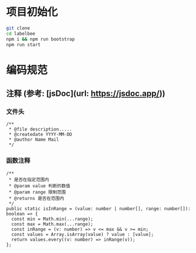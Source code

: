 # 项目初始化

```bash
git clone
cd labelbee
npm i && npm run bootstrap
npm run start
```

# 编码规范

## 注释 (参考: [jsDoc](url: https://jsdoc.app/))

### 文件头

```
/**
 * @file description.....
 * @createdate YYYY-MM-DD
 * @author Name Mail
 */
```

### 函数注释

```
/**
 * 是否在指定范围内
 * @param value 判断的数值
 * @param range 限制范围
 * @returns 是否在范围内
 */
public static isInRange = (value: number | number[], range: number[]): boolean => {
  const min = Math.min(...range);
  const max = Math.max(...range);
  const inRange = (v: number) => v <= max && v >= min;
  const values = Array.isArray(value) ? value : [value];
  return values.every((v: number) => inRange(v));
};
```
